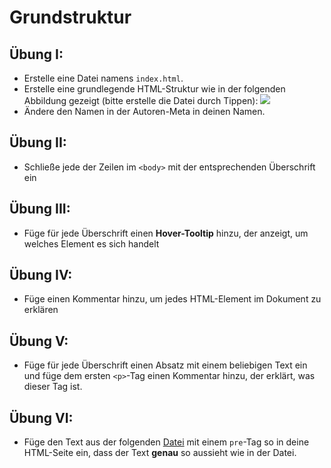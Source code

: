 # Grundstruktur

## Übung I:
- Erstelle eine Datei namens `index.html`.
- Erstelle eine grundlegende HTML-Struktur wie in der folgenden Abbildung gezeigt (bitte erstelle die Datei durch Tippen):
  ![](/assets/basic_structure.png)
- Ändere den Namen in der Autoren-Meta in deinen Namen.

## Übung II:
- Schließe jede der Zeilen im `<body>` mit der entsprechenden Überschrift ein

## Übung III:
- Füge für jede Überschrift einen **Hover-Tooltip** hinzu, der anzeigt, um welches Element es sich handelt

## Übung IV:
- Füge einen Kommentar hinzu, um jedes HTML-Element im Dokument zu erklären

## Übung V:
- Füge für jede Überschrift einen Absatz mit einem beliebigen Text ein und füge dem ersten `<p>`-Tag einen Kommentar hinzu, der erklärt, was dieser Tag ist.

## Übung VI:
- Füge den Text aus der folgenden [Datei](/assets/logo.txt) mit einem `pre`-Tag so in deine HTML-Seite ein, dass der Text **genau** so aussieht wie in der Datei.
